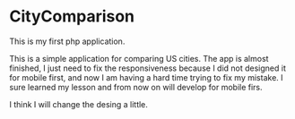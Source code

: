 # CityComparison
This is my first php application.

This is a simple application for comparing US cities. The app is almost finished, I just need to fix the responsiveness because I did not designed it for mobile first, and now I am having a hard time trying to fix my mistake. I sure learned my lesson and from now on will develop for mobile firs.

I think I will change the desing a little.